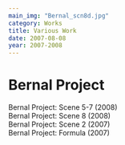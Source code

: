 ```yaml
---
main_img: "Bernal_scn8d.jpg"
category: Works
title: Various Work
date: 2007-08-08
year: 2007-2008
---
```

# Bernal Project

Bernal Project: Scene 5-7 (2008)<br>
Bernal Project: Scene 8 (2008)<br>
Bernal Project: Scene 2 (2007)<br>
Bernal Project: Formula (2007)
